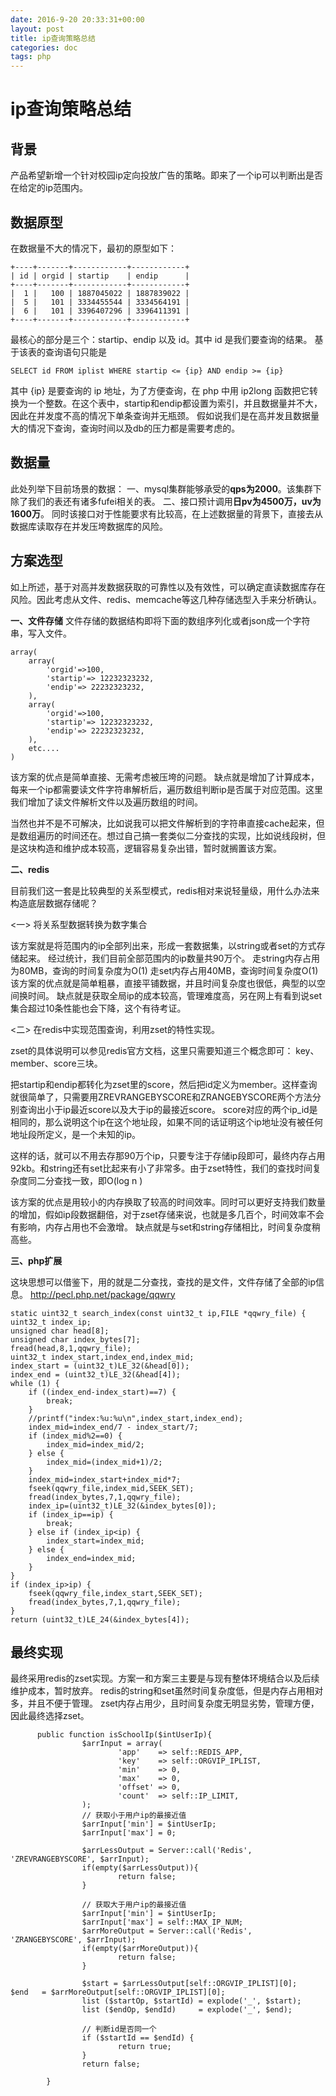 ```yaml
---
date: 2016-9-20 20:33:31+00:00
layout: post
title: ip查询策略总结
categories: doc
tags: php
---
```



# ip查询策略总结

## 背景

产品希望新增一个针对校园ip定向投放广告的策略。即来了一个ip可以判断出是否在给定的ip范围内。

## 数据原型

在数据量不大的情况下，最初的原型如下：

    +----+-------+------------+------------+
    | id | orgid | startip    | endip      |
    +----+-------+------------+------------+
    |  1 |   100 | 1887045022 | 1887839022 |
    |  5 |   101 | 3334455544 | 3334564191 |
    |  6 |   101 | 3396407296 | 3396411391 |
    +----+-------+------------+------------+

最核心的部分是三个：startip、endip 以及 id。其中 id 是我们要查询的结果。
基于该表的查询语句只能是

    SELECT id FROM iplist WHERE startip <= {ip} AND endip >= {ip}

其中 {ip} 是要查询的 ip 地址，为了方便查询，在 php 中用 ip2long 函数把它转换为一个整数。在这个表中，startip和endip都设置为索引，并且数据量并不大，因此在并发度不高的情况下单条查询并无瓶颈。
假如说我们是在高并发且数据量大的情况下查询，查询时间以及db的压力都是需要考虑的。

## 数据量
此处列举下目前场景的数据：
一、mysql集群能够承受的**qps为2000**。该集群下除了我们的表还有诸多fufei相关的表。
二、接口预计调用**日pv为4500万，uv为1600万**。
同时该接口对于性能要求有比较高，在上述数据量的背景下，直接去从数据库读取存在并发压垮数据库的风险。

## 方案选型
如上所述，基于对高并发数据获取的可靠性以及有效性，可以确定直读数据库存在风险。因此考虑从文件、redis、memcache等这几种存储选型入手来分析确认。

**一、文件存储**
文件存储的数据结构即将下面的数组序列化或者json成一个字符串，写入文件。

    array(
    	array(
	    	'orgid'=>100,
	    	'startip'=> 12232323232,
	    	'endip'=> 22232323232,
	    ),
    	array(
    		'orgid'=>100,
	    	'startip'=> 12232323232,
	    	'endip'=> 22232323232,
    	),
    	etc....
    )

该方案的优点是简单直接、无需考虑被压垮的问题。
缺点就是增加了计算成本，每来一个ip都需要读文件字符串解析后，遍历数组判断ip是否属于对应范围。这里我们增加了读文件解析文件以及遍历数组的时间。


当然也并不是不可解决，比如说我可以把文件解析到的字符串直接cache起来，但是数组遍历的时间还在。想过自己搞一套类似二分查找的实现，比如说线段树，但是这块构造和维护成本较高，逻辑容易复杂出错，暂时就搁置该方案。

**二、redis**

目前我们这一套是比较典型的关系型模式，redis相对来说轻量级，用什么办法来构造底层数据存储呢？

<一> 将关系型数据转换为数字集合

该方案就是将范围内的ip全部列出来，形成一套数据集，以string或者set的方式存储起来。
经过统计，我们目前全部范围内的ip数量共90万个。
走string内存占用为80MB，查询的时间复杂度为O(1)
走set内存占用40MB，查询时间复杂度O(1)
该方案的优点就是简单粗暴，直接平铺数据，并且时间复杂度也很低，典型的以空间换时间。
缺点就是获取全局ip的成本较高，管理难度高，另在网上有看到说set集合超过10条性能也会下降，这个有待考证。

<二> 在redis中实现范围查询，利用zset的特性实现。

zset的具体说明可以参见redis官方文档，这里只需要知道三个概念即可：
key、member、score三块。


把startip和endip都转化为zset里的score，然后把id定义为member。这样查询就很简单了，只需要用ZREVRANGEBYSCORE和ZRANGEBYSCORE两个方法分别查询出小于ip最近score以及大于ip的最接近score。 score对应的两个ip_id是相同的，那么说明这个ip在这个地址段，如果不同的话证明这个ip地址没有被任何地址段所定义，是一个未知的ip。

这样的话，就可以不用去存那90万个ip，只要专注于存储ip段即可，最终内存占用92kb。和string还有set比起来有小了非常多。由于zset特性，我们的查找时间复杂度同二分查找一致，即O(log n )


该方案的优点是用较小的内存换取了较高的时间效率。同时可以更好支持我们数量的增加，假如ip段数据翻倍，对于zset存储来说，也就是多几百个，时间效率不会有影响，内存占用也不会激增。
缺点就是与set和string存储相比，时间复杂度稍高些。



**三、php扩展**

这块思想可以借鉴下，用的就是二分查找，查找的是文件，文件存储了全部的ip信息。
http://pecl.php.net/package/qqwry

    static uint32_t search_index(const uint32_t ip,FILE *qqwry_file) {
    uint32_t index_ip;
    unsigned char head[8];
    unsigned char index_bytes[7];
    fread(head,8,1,qqwry_file);
    uint32_t index_start,index_end,index_mid;
    index_start = (uint32_t)LE_32(&head[0]);
    index_end = (uint32_t)LE_32(&head[4]);
    while (1) {
        if ((index_end-index_start)==7) {
            break;
        }
        //printf("index:%u:%u\n",index_start,index_end);
        index_mid=index_end/7 - index_start/7;
        if (index_mid%2==0) {
            index_mid=index_mid/2;
        } else {
            index_mid=(index_mid+1)/2;
        }
        index_mid=index_start+index_mid*7;
        fseek(qqwry_file,index_mid,SEEK_SET);
        fread(index_bytes,7,1,qqwry_file);
        index_ip=(uint32_t)LE_32(&index_bytes[0]);
        if (index_ip==ip) {
            break;
        } else if (index_ip<ip) {
            index_start=index_mid;
        } else {
            index_end=index_mid;
        }
    }
    if (index_ip>ip) {
        fseek(qqwry_file,index_start,SEEK_SET);
        fread(index_bytes,7,1,qqwry_file);
    }
    return (uint32_t)LE_24(&index_bytes[4]);


## 最终实现

最终采用redis的zset实现。方案一和方案三主要是与现有整体环境结合以及后续维护成本，暂时放弃。
redis的string和set虽然时间复杂度低，但是内存占用相对多，并且不便于管理。
zset内存占用少，且时间复杂度无明显劣势，管理方便，因此最终选择zset。

   

          public function isSchoolIp($intUserIp){
                    $arrInput = array(
                            'app'    => self::REDIS_APP,
                            'key'    => self::ORGVIP_IPLIST,
                            'min'    => 0,
                            'max'    => 0,
                            'offset' => 0,
                            'count'  => self::IP_LIMIT,
                    );
                    // 获取小于用户ip的最接近值
                    $arrInput['min'] = $intUserIp;
                    $arrInput['max'] = 0;
    
                    $arrLessOutput = Server::call('Redis', 'ZREVRANGEBYSCORE', $arrInput);
                    if(empty($arrLessOutput)){
                            return false;
                    }
    
                    // 获取大于用户ip的最接近值
                    $arrInput['min'] = $intUserIp;
                    $arrInput['max'] = self::MAX_IP_NUM;
                    $arrMoreOutput = Server::call('Redis', 'ZRANGEBYSCORE', $arrInput);
                    if(empty($arrMoreOutput)){
                            return false;
                    }
    
                    $start = $arrLessOutput[self::ORGVIP_IPLIST][0];
    $end   = $arrMoreOutput[self::ORGVIP_IPLIST][0];
                    list ($startOp, $startId) = explode('_', $start);
                    list ($endOp, $endId)     = explode('_', $end);
    
                    // 判断id是否同一个
                    if ($startId == $endId) {
                            return true;
                    }
                    return false;
    
            }